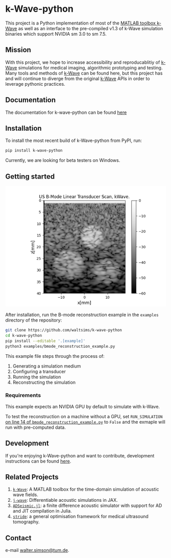 # k-Wave-python

This project is a Python implementation of most of the [MATLAB toolbox k-Wave](http://www.k-wave.org/) as well as an interface to the pre-compiled v1.3 of k-Wave simulation binaries which support NVIDIA sm 3.0 to sm 7.5.

## Mission

With this project, we hope to increase accessibility and reproducablitiy of [k-Wave](http://www.k-wave.org/) simulations for medical imaging, algorithmic prototyping and testing. Many tools and methods of [k-Wave](http://www.k-wave.org/) can be found here, but this project has and will continue to diverge from the original [k-Wave](http://www.k-wave.org/) APIs in order to leverage pythonic practices.

## Documentation

The documentation for k-wave-python can be found [here](http://waltersimson.com/k-wave-python/)

## Installation
To install the most recent build of k-Wave-python from PyPI, run:
```bash
pip install k-wave-python
```

Currently, we are looking for beta testers on Windows.


## Getting started
![](docs/images/example_bmode.png)

After installation, run the B-mode reconstruction example in the `examples` directory of the repository:

```bash
git clone https://github.com/waltsims/k-wave-python
cd k-wave-python
pip install --editable '.[example]' 
python3 examples/bmode_reconstruction_example.py
```

This example file steps through the process of:
 1. Generating a simulation medium
 2. Configuring a transducer
 3. Running the simulation
 4. Reconstructing the simulation

### Requirements
This example expects an NVIDIA GPU by default to simulate with k-Wave.

To test the reconstruction on a machine without a GPU, set `RUN_SIMULATION` [on line 14 of `bmode_reconstruction_example.py`](https://github.com/waltsims/k-wave-python/blob/master/examples/bmode_reconstruction_example.py#L18) to `False` and the exmaple will run with pre-computed data.

## Development

If you're enjoying k-Wave-python and want to contribute, development instructions can be found [here](https://waltersimson.com/k-wave-python/development/development_environment.html).

## Related Projects

1. [`k-Wave`](https://github.com/ucl-bug/k-wave): A MATLAB toolbox for the time-domain simulation of acoustic wave fields. 
2. [`j-wave`](https://github.com/ucl-bug/jwave): Differentiable acoustic simulations in JAX.
3. [`ADSeismic.jl`](https://github.com/kailaix/ADSeismic.jl): a finite difference acoustic simulator with support for AD and JIT compilation in Julia.
4. [`stride`](https://github.com/trustimaging/stride): a general optimisation framework for medical ultrasound tomography. 

## Contact
e-mail [walter.simson@tum.de](mailto:walter.simson@tum.de).
